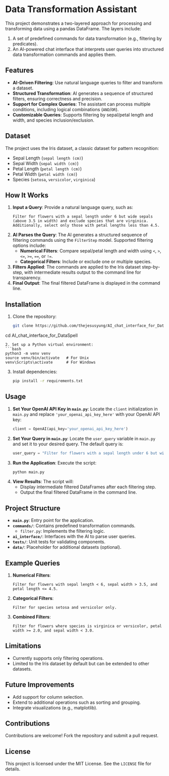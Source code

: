 
# Data Transformation Assistant

This project demonstrates a two-layered approach for processing and transforming data using a pandas DataFrame. The layers include:
1. A set of predefined commands for data transformation (e.g., filtering by predicates).
2. An AI-powered chat interface that interprets user queries into structured data transformation commands and applies them.

## Features
- **AI-Driven Filtering**: Use natural language queries to filter and transform a dataset.
- **Structured Transformation**: AI generates a sequence of structured filters, ensuring correctness and precision.
- **Support for Complex Queries**: The assistant can process multiple conditions, including logical combinations (`AND`/`OR`).
- **Customizable Queries**: Supports filtering by sepal/petal length and width, and species inclusion/exclusion.

## Dataset
The project uses the Iris dataset, a classic dataset for pattern recognition:
- Sepal Length (`sepal length (cm)`)
- Sepal Width (`sepal width (cm)`)
- Petal Length (`petal length (cm)`)
- Petal Width (`petal width (cm)`)
- Species (`setosa`, `versicolor`, `virginica`)

## How It Works
1. **Input a Query**: Provide a natural language query, such as:
   ```plaintext
   Filter for flowers with a sepal length under 6 but wide sepals (above 3.5 in width) and exclude species that are virginica. Additionally, select only those with petal lengths less than 4.5.
   ```
2. **AI Parses the Query**: The AI generates a structured sequence of filtering commands using the `FilterStep` model. Supported filtering options include:
   - **Numerical Filters**: Compare sepal/petal length and width using `<`, `>`, `<=`, `>=`, `==`, or `!=`.
   - **Categorical Filters**: Include or exclude one or multiple species.
3. **Filters Applied**: The commands are applied to the Iris dataset step-by-step, with intermediate results output to the command line for transparency.
4. **Final Output**: The final filtered DataFrame is displayed in the command line.

## Installation
1. Clone the repository:
   ```bash
   git clone https://github.com/thejesusyung/AI_chat_interface_for_DataSpell.git
cd AI_chat_interface_for_DataSpell
   ```
2. Set up a Python virtual environment:
   ```bash
   python3 -m venv venv
   source venv/bin/activate   # For Unix
   venv\Scripts\activate      # For Windows
   ```
3. Install dependencies:
   ```bash
   pip install -r requirements.txt
   ```

## Usage
1. **Set Your OpenAI API Key in `main.py`**:
   Locate the `client` initialization in `main.py` and replace `'your_openai_api_key_here'` with your OpenAI API key:
   ```python
   client = OpenAI(api_key='your_openai_api_key_here')

2. **Set Your Query in `main.py`**:
   Locate the `user_query` variable in `main.py` and set it to your desired query. The default query is:
   ```python
   user_query = "Filter for flowers with a sepal length under 6 but wide sepals (above 3.5 in width) and exclude species that are virginica. Additionally, select only those with petal lengths less than 4.5."
   ```
3. **Run the Application**:
   Execute the script:
   ```bash
   python main.py
   ```
5. **View Results**:
   The script will:
   - Display intermediate filtered DataFrames after each filtering step.
   - Output the final filtered DataFrame in the command line.

## Project Structure
- **`main.py`**: Entry point for the application.
- **`commands/`**: Contains predefined transformation commands.
  - `filter.py`: Implements the filtering logic.
- **`ai_interface/`**: Interfaces with the AI to parse user queries.
- **`tests/`**: Unit tests for validating components.
- **`data/`**: Placeholder for additional datasets (optional).

## Example Queries
1. **Numerical Filters**:
   ```plaintext
   Filter for flowers with sepal length < 6, sepal width > 3.5, and petal length <= 4.5.
   ```
2. **Categorical Filters**:
   ```plaintext
   Filter for species setosa and versicolor only.
   ```
3. **Combined Filters**:
   ```plaintext
   Filter for flowers where species is virginica or versicolor, petal width >= 2.0, and sepal width < 3.0.
   ```

## Limitations
- Currently supports only filtering operations.
- Limited to the Iris dataset by default but can be extended to other datasets.

## Future Improvements
- Add support for column selection.
- Extend to additional operations such as sorting and grouping.
- Integrate visualizations (e.g., matplotlib).

## Contributions
Contributions are welcome! Fork the repository and submit a pull request.

## License
This project is licensed under the MIT License. See the `LICENSE` file for details.
